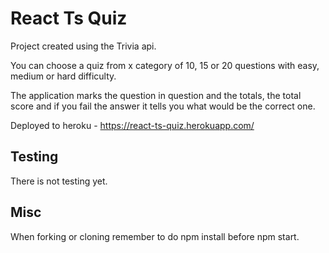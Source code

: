 <h1>React Ts Quiz</h1>

Project created using the Trivia api.

You can choose a quiz from x category of 10, 15 or 20 questions with easy, medium or hard difficulty.

The application marks the question in question and the totals, the total score and if you fail the answer it tells you what would be the correct one.

Deployed to heroku - https://react-ts-quiz.herokuapp.com/

<h2>Testing</h2>

There is not testing yet.

<h2>Misc</h2>

When forking or cloning remember to do npm install before npm start.